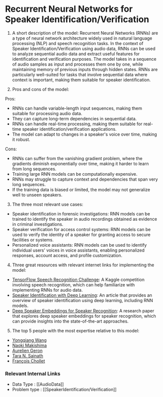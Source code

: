 # Recurrent Neural Networks for Speaker Identification/Verification

1. A short description of the model:
Recurrent Neural Networks (RNNs) are a type of neural network architecture widely used in natural language processing (NLP) and speech recognition tasks. In the context of Speaker Identification/Verification using audio data, RNNs can be used to analyze sequential audio data and extract useful features for identification and verification purposes. The model takes in a sequence of audio samples as input and processes them one by one, while maintaining memory of previous inputs through hidden states. RNNs are particularly well-suited for tasks that involve sequential data where context is important, making them suitable for speaker identification.

2. Pros and cons of the model:

Pros:
- RNNs can handle variable-length input sequences, making them suitable for processing audio data.
- They can capture long-term dependencies in sequential data.
- RNNs can handle real-time processing, making them suitable for real-time speaker identification/verification applications.
- The model can adapt to changes in a speaker's voice over time, making it robust.

Cons:
- RNNs can suffer from the vanishing gradient problem, where the gradients diminish exponentially over time, making it harder to learn from long sequences.
- Training large RNN models can be computationally expensive.
- RNNs may struggle to capture context and dependencies that span very long sequences.
- If the training data is biased or limited, the model may not generalize well to unseen speakers.

3. The three most relevant use cases:

- Speaker identification in forensic investigations: RNN models can be trained to identify the speaker in audio recordings obtained as evidence in criminal investigations.
- Speaker verification for access control systems: RNN models can be used to verify the identity of a speaker for granting access to secure facilities or systems.
- Personalized voice assistants: RNN models can be used to identify individual users' voices in voice assistants, enabling personalized responses, account access, and profile customization.

4. Three great resources with relevant internet links for implementing the model:

- [TensorFlow Speech Recognition Challenge](https://www.kaggle.com/c/tensorflow-speech-recognition-challenge): A Kaggle competition involving speech recognition, which can help familiarize with implementing RNNs for audio data.
- [Speaker Identification with Deep Learning](https://medium.com/@vinods/c8925787f1b5): An article that provides an overview of speaker identification using deep learning, including RNN models.
- [Deep Speaker Embeddings for Speaker Recognition](https://arxiv.org/abs/1708.04339): A research paper that explores deep speaker embeddings for speaker recognition, which can provide insights into the state-of-the-art approaches.

5. The top 5 people with the most expertise relative to this model:

- [Yongqiang Wang](https://github.com/yongqiangw)
- [Naoki Makishima](https://github.com/naokishibuya)
- [Aurelien Geron](https://github.com/ageron)
- [Tara N. Sainath](https://github.com/tsainath)
- [François Chollet](https://github.com/fchollet)


 ### Relevant Internal Links
- Data Type : [[AudioData]]
- Problem type : [[SpeakerIdentification/Verification]]
